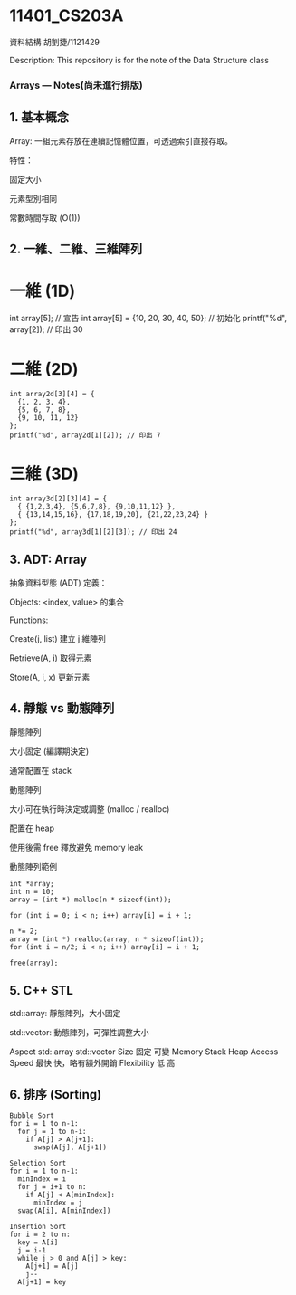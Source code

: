 # 11401_CS203A
資料結構
胡剴捷/1121429

Description: This repository is for the note of the Data Structure class

### Arrays — Notes(尚未進行排版)

## 1. 基本概念

Array:
一組元素存放在連續記憶體位置，可透過索引直接存取。

特性：

固定大小

元素型別相同

常數時間存取 (O(1))

## 2. 一維、二維、三維陣列

# 一維 (1D)
int array[5]; // 宣告
int array[5] = {10, 20, 30, 40, 50}; // 初始化
printf("%d", array[2]); // 印出 30

# 二維 (2D)
```
int array2d[3][4] = {
  {1, 2, 3, 4},
  {5, 6, 7, 8},
  {9, 10, 11, 12}
};
printf("%d", array2d[1][2]); // 印出 7
```

# 三維 (3D)
```
int array3d[2][3][4] = {
  { {1,2,3,4}, {5,6,7,8}, {9,10,11,12} },
  { {13,14,15,16}, {17,18,19,20}, {21,22,23,24} }
};
printf("%d", array3d[1][2][3]); // 印出 24
```

## 3. ADT: Array

抽象資料型態 (ADT) 定義：

Objects: <index, value> 的集合

Functions:

Create(j, list) 建立 j 維陣列

Retrieve(A, i) 取得元素

Store(A, i, x) 更新元素

## 4. 靜態 vs 動態陣列
靜態陣列

大小固定 (編譯期決定)

通常配置在 stack

動態陣列

大小可在執行時決定或調整 (malloc / realloc)

配置在 heap

使用後需 free 釋放避免 memory leak

動態陣列範例

```
int *array;
int n = 10;
array = (int *) malloc(n * sizeof(int));

for (int i = 0; i < n; i++) array[i] = i + 1;

n *= 2;
array = (int *) realloc(array, n * sizeof(int));
for (int i = n/2; i < n; i++) array[i] = i + 1;

free(array);
```

## 5. C++ STL

std::array: 靜態陣列，大小固定

std::vector: 動態陣列，可彈性調整大小

Aspect	std::array	std::vector
Size	固定	可變
Memory	Stack	Heap
Access Speed	最快	快，略有額外開銷
Flexibility	低	高

## 6. 排序 (Sorting)

```
Bubble Sort
for i = 1 to n-1:
  for j = 1 to n-i:
    if A[j] > A[j+1]:
      swap(A[j], A[j+1])

Selection Sort
for i = 1 to n-1:
  minIndex = i
  for j = i+1 to n:
    if A[j] < A[minIndex]:
      minIndex = j
  swap(A[i], A[minIndex])

Insertion Sort
for i = 2 to n:
  key = A[i]
  j = i-1
  while j > 0 and A[j] > key:
    A[j+1] = A[j]
    j--
  A[j+1] = key
```
